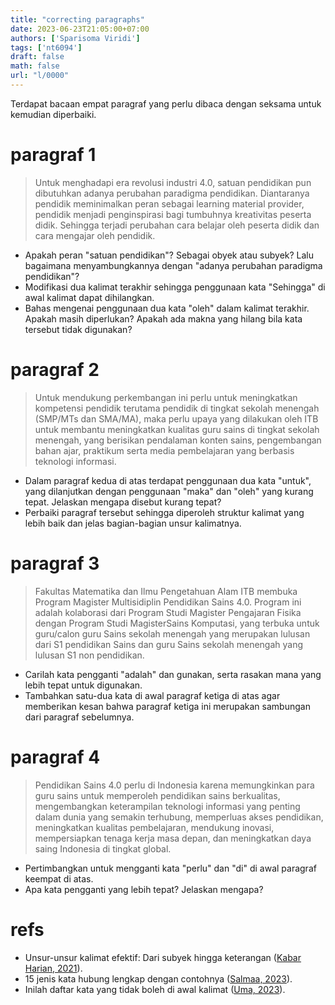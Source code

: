 ```yaml
---
title: "correcting paragraphs"
date: 2023-06-23T21:05:00+07:00
authors: ['Sparisoma Viridi']
tags: ['nt6094']
draft: false
math: false
url: "l/0000"
---
```

Terdapat bacaan empat paragraf yang perlu dibaca dengan seksama untuk kemudian diperbaiki.


# paragraf 1
> Untuk menghadapi era revolusi industri 4.0, satuan pendidikan pun dibutuhkan adanya perubahan paradigma pendidikan. Diantaranya pendidik meminimalkan peran sebagai learning material provider, pendidik menjadi penginspirasi bagi tumbuhnya kreativitas peserta didik. Sehingga terjadi perubahan cara belajar oleh peserta didik dan cara mengajar oleh pendidik.

+ Apakah peran "satuan pendidikan"? Sebagai obyek atau subyek? Lalu bagaimana menyambungkannya dengan "adanya perubahan paradigma pendidikan"?
+ Modifikasi dua kalimat terakhir sehingga penggunaan kata "Sehingga" di awal kalimat dapat dihilangkan.
+ Bahas mengenai penggunaan dua kata "oleh" dalam kalimat terakhir. Apakah masih diperlukan? Apakah ada makna yang hilang bila kata tersebut tidak digunakan?


# paragraf 2
> Untuk mendukung perkembangan ini perlu untuk meningkatkan kompetensi pendidik terutama pendidik di tingkat sekolah menengah (SMP/MTs dan SMA/MA), maka perlu upaya yang dilakukan oleh ITB untuk membantu meningkatkan kualitas guru sains di tingkat sekolah menengah, yang berisikan pendalaman konten sains, pengembangan bahan ajar, praktikum serta media pembelajaran yang berbasis teknologi informasi.

+ Dalam paragraf kedua di atas terdapat penggunaan dua kata "untuk", yang dilanjutkan dengan penggunaan "maka" dan "oleh" yang kurang tepat. Jelaskan mengapa disebut kurang tepat?
+ Perbaiki paragraf tersebut sehingga diperoleh struktur kalimat yang lebih baik dan jelas bagian-bagian unsur kalimatnya.


# paragraf 3
> Fakultas Matematika dan Ilmu Pengetahuan Alam ITB membuka Program Magister Multisidiplin Pendidikan Sains 4.0. Program ini adalah kolaborasi dari Program Studi Magister Pengajaran Fisika dengan Program Studi MagisterSains Komputasi, yang terbuka untuk guru/calon guru Sains sekolah menengah yang merupakan lulusan dari S1 pendidikan Sains dan guru Sains sekolah menengah yang lulusan S1 non pendidikan.

+ Carilah kata pengganti "adalah" dan gunakan, serta rasakan mana yang lebih tepat untuk digunakan.
+ Tambahkan satu-dua kata di awal paragraf ketiga di atas agar memberikan kesan bahwa paragraf ketiga ini merupakan sambungan dari paragraf sebelumnya.


# paragraf 4
> Pendidikan Sains 4.0 perlu di Indonesia karena memungkinkan para guru sains untuk memperoleh pendidikan sains berkualitas, mengembangkan keterampilan teknologi informasi yang penting dalam dunia yang semakin terhubung, memperluas akses pendidikan, meningkatkan kualitas pembelajaran, mendukung inovasi, mempersiapkan tenaga kerja masa depan, dan meningkatkan daya saing Indonesia di tingkat global. 

+ Pertimbangkan untuk mengganti kata "perlu" dan "di" di awal paragraf keempat di atas.
+ Apa kata pengganti yang lebih tepat? Jelaskan mengapa?


# refs
+ Unsur-unsur kalimat efektif: Dari subyek hingga keterangan ([Kabar Harian, 2021](https://kumparan.com/kabar-harian/1wfMwjr1Ib8)).
+ 15 jenis kata hubung lengkap dengan contohnya ([Salmaa, 2023](https://penerbitdeepublish.com/kata-hubung/)).
+ Inilah daftar kata yang tidak boleh di awal kalimat ([Uma, 2023](https://bamai.uma.ac.id/2023/02/22/inilah-daftar-kata-yang-tidak-boleh-di-awal-kalimat/)).